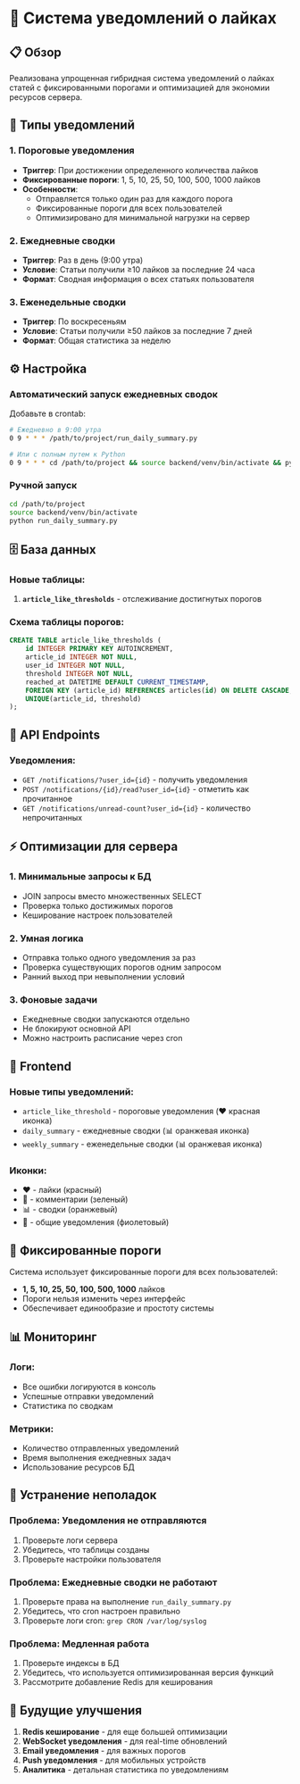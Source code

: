 # 🔔 Система уведомлений о лайках

## 📋 Обзор

Реализована упрощенная гибридная система уведомлений о лайках статей с фиксированными порогами и оптимизацией для экономии ресурсов сервера.

## 🎯 Типы уведомлений

### 1. Пороговые уведомления
- **Триггер**: При достижении определенного количества лайков
- **Фиксированные пороги**: 1, 5, 10, 25, 50, 100, 500, 1000 лайков
- **Особенности**: 
  - Отправляется только один раз для каждого порога
  - Фиксированные пороги для всех пользователей
  - Оптимизировано для минимальной нагрузки на сервер

### 2. Ежедневные сводки
- **Триггер**: Раз в день (9:00 утра)
- **Условие**: Статьи получили ≥10 лайков за последние 24 часа
- **Формат**: Сводная информация о всех статьях пользователя

### 3. Еженедельные сводки
- **Триггер**: По воскресеньям
- **Условие**: Статьи получили ≥50 лайков за последние 7 дней
- **Формат**: Общая статистика за неделю

## ⚙️ Настройка

### Автоматический запуск ежедневных сводок

Добавьте в crontab:
```bash
# Ежедневно в 9:00 утра
0 9 * * * /path/to/project/run_daily_summary.py

# Или с полным путем к Python
0 9 * * * cd /path/to/project && source backend/venv/bin/activate && python run_daily_summary.py
```

### Ручной запуск
```bash
cd /path/to/project
source backend/venv/bin/activate
python run_daily_summary.py
```

## 🗄️ База данных

### Новые таблицы:

1. **`article_like_thresholds`** - отслеживание достигнутых порогов

### Схема таблицы порогов:
```sql
CREATE TABLE article_like_thresholds (
    id INTEGER PRIMARY KEY AUTOINCREMENT,
    article_id INTEGER NOT NULL,
    user_id INTEGER NOT NULL,
    threshold INTEGER NOT NULL,
    reached_at DATETIME DEFAULT CURRENT_TIMESTAMP,
    FOREIGN KEY (article_id) REFERENCES articles(id) ON DELETE CASCADE,
    UNIQUE(article_id, threshold)
);
```

## 🚀 API Endpoints

### Уведомления:
- `GET /notifications/?user_id={id}` - получить уведомления
- `POST /notifications/{id}/read?user_id={id}` - отметить как прочитанное
- `GET /notifications/unread-count?user_id={id}` - количество непрочитанных

## ⚡ Оптимизации для сервера

### 1. Минимальные запросы к БД
- JOIN запросы вместо множественных SELECT
- Проверка только достижимых порогов
- Кеширование настроек пользователей

### 2. Умная логика
- Отправка только одного уведомления за раз
- Проверка существующих порогов одним запросом
- Ранний выход при невыполнении условий

### 3. Фоновые задачи
- Ежедневные сводки запускаются отдельно
- Не блокируют основной API
- Можно настроить расписание через cron

## 🎨 Frontend

### Новые типы уведомлений:
- `article_like_threshold` - пороговые уведомления (❤️ красная иконка)
- `daily_summary` - ежедневные сводки (📊 оранжевая иконка)
- `weekly_summary` - еженедельные сводки (📊 оранжевая иконка)

### Иконки:
- ❤️ - лайки (красный)
- 💬 - комментарии (зеленый)
- 📊 - сводки (оранжевый)
- 🔔 - общие уведомления (фиолетовый)

## 🔧 Фиксированные пороги

Система использует фиксированные пороги для всех пользователей:
- **1, 5, 10, 25, 50, 100, 500, 1000** лайков
- Пороги нельзя изменить через интерфейс
- Обеспечивает единообразие и простоту системы

## 📊 Мониторинг

### Логи:
- Все ошибки логируются в консоль
- Успешные отправки уведомлений
- Статистика по сводкам

### Метрики:
- Количество отправленных уведомлений
- Время выполнения ежедневных задач
- Использование ресурсов БД

## 🚨 Устранение неполадок

### Проблема: Уведомления не отправляются
1. Проверьте логи сервера
2. Убедитесь, что таблицы созданы
3. Проверьте настройки пользователя

### Проблема: Ежедневные сводки не работают
1. Проверьте права на выполнение `run_daily_summary.py`
2. Убедитесь, что cron настроен правильно
3. Проверьте логи cron: `grep CRON /var/log/syslog`

### Проблема: Медленная работа
1. Проверьте индексы в БД
2. Убедитесь, что используется оптимизированная версия функций
3. Рассмотрите добавление Redis для кеширования

## 🔮 Будущие улучшения

1. **Redis кеширование** - для еще большей оптимизации
2. **WebSocket уведомления** - для real-time обновлений
3. **Email уведомления** - для важных порогов
4. **Push уведомления** - для мобильных устройств
5. **Аналитика** - детальная статистика по уведомлениям
